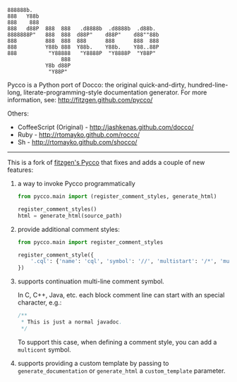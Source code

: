 ```
888888b.
888   Y88b
888    888
888   d88P  888  888   .d8888b  .d8888b  .d88b.
8888888P"   888  888  d88P"    d88P"    d88""88b
888         888  888  888      888      888  888
888         Y88b 888  Y88b.    Y88b.    Y88..88P
888          "Y88888   "Y8888P  "Y8888P  "Y88P"
                 888
            Y8b d88P
             "Y88P"
```

Pycco is a Python port of Docco: the original quick-and-dirty, hundred-line-
long, literate-programming-style documentation generator. For more information,
see: <http://fitzgen.github.com/pycco/>

Others:

* CoffeeScript (Original) - http://jashkenas.github.com/docco/
* Ruby - http://rtomayko.github.com/rocco/
* Sh - http://rtomayko.github.com/shocco/

* * * * *

This is a fork of [fitzgen's Pycco](https://github.com/fitzgen/pycco) that
fixes and adds a couple of new features:

1.  a way to invoke Pycco programmatically

    ```python
    from pycco.main import (register_comment_styles, generate_html)

    register_comment_styles()
    html = generate_html(source_path)
    ```

2.  provide additional comment styles:

    ```python
    from pycco.main import register_comment_styles

    register_comment_style({
        '.cql': {'name': 'cql', 'symbol': '//', 'multistart': '/*', 'multiend': '*/'}
    })
    ```

3.  supports continuation multi-line comment symbol.

    In C, C++, Java, etc. each block comment line can start with an special character, e.g.:

    ```java
    /**
     * This is just a normal javadoc.
     */
    ```

    To support this case, when defining a comment style, you can add a `multicont` symbol.

4.  supports providing a custom template by passing to `generate_documentation` or
    `generate_html` a `custom_template` parameter.
